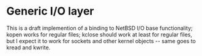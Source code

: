 # Generic I/O layer

This is a draft implemention of a binding to NetBSD I/O base functionality;
kopen works for regular files; kclose should work at least for regular files,
but I expect it to work for sockets and other kernel objects -- same goes to
kread and kwrite.
